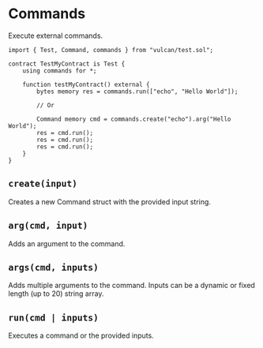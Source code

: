 # Commands

Execute external commands.

```solidity
import { Test, Command, commands } from "vulcan/test.sol";

contract TestMyContract is Test {
    using commands for *;

    function testMyContract() external {
        bytes memory res = commands.run(["echo", "Hello World"]);

        // Or

        Command memory cmd = commands.create("echo").arg("Hello World");
        res = cmd.run();
        res = cmd.run();
        res = cmd.run();
    }
}
```

## `create(input)`

Creates a new Command struct with the provided input string.

## `arg(cmd, input)`

Adds an argument to the command.

## `args(cmd, inputs)`

Adds multiple arguments to the command. Inputs can be a dynamic or fixed length (up to 20) string array.

## `run(cmd | inputs)`

Executes a command or the provided inputs.